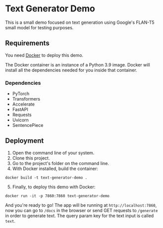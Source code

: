 # Text Generator Demo
This is a small demo focused on text generation using Google's FLAN-T5 small model for testing purposes.

## Requirements

You need [Docker](https://www.docker.com/) to deploy this demo.

The Docker container is an instance of a Python 3.9 image. Docker will install all the dependencies needed for you inside that container.

### Dependencies
- PyTorch
- Transformers
- Accelerate
- FastAPI
- Requests
- Uvicorn
- SentencePiece

## Deployment

1. Open the command line of your system.
2. Clone this project.
3. Go to the project's folder on the command line.
4. With Docker installed, build the container:

```
docker build -t text-generator-demo .
```

5. Finally, to deploy this demo with Docker:

```
docker run -it -p 7860:7860 text-generator-demo
```

And you're ready to go! The app will be running at `http://localhost:7860`, now you can go to `/docs` in the browser or send GET requests to `/generate` in order to generate text. The query param key for the text input is called `text`.

